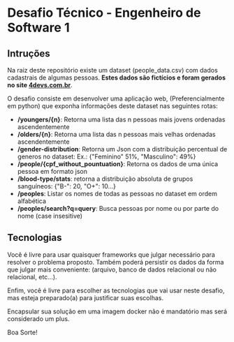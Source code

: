 # Desafio Técnico - Engenheiro de Software 1

## Intruções
Na raiz deste repositório existe um dataset (people_data.csv) com dados cadastrais
de algumas pessoas. **Estes dados são fictícios e foram gerados no site [4devs.com.br](https://www.4devs.com.br)**.

O desafio consiste em desenvolver uma aplicação web, (Preferencialmente em python) que exponha informações
deste dataset nas seguintes rotas:
- **/youngers/{n}**: Retorna uma lista das n pessoas mais jovens ordenadas ascendentemente
- **/olders/{n}**: Retorna uma lista das n pessoas mais velhas ordenadas ascendentemente
- **/gender-distribution**: Retorna um Json com a distribuição percentual de generos no dataset: Ex.: {"Feminino" 51%, "Masculino": 49%}
- **/people/{cpf_without_pountuation}**: Retorna os dados de uma única pessoa em formato json
- **/blood-type/stats**: retorna a distribuição absoluta de grupos sanguíneos: {"B-": 20, "O+": 10...}
- **/peoples**: Listar os nomes de todas as pessoas no dataset em ordem alfabética
- **/peoples/search?q=query**: Busca pessoas por nome ou por parte do nome (case insesitive)

## Tecnologias
Você é livre para usar quaisquer frameworks que julgar necessário para resolver o problema proposto.
Também poderá persistir os dados da forma que julgar mais conveniente: (arquivo, banco de dados relacional ou não relacional, etc...).

Enfim, você é livre para escolher as tecnologias que vai usar neste desafio, mas esteja preparado(a) para justificar suas escolhas.

Encapsular sua solução em uma imagem docker não é mandatório mas será considerado um plus.

Boa Sorte!
